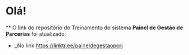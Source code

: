 # Olá!

** O link do repositório do Treinamento do sistema **Painel de Gestão de Parcerias** foi atualizado:

-   _No link https://linktr.ee/paineldegestaopcrj